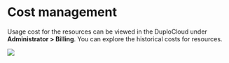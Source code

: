 # Cost management

Usage cost for the resources can be viewed in the DuploCloud under **Administrator > Billing**. You can explore the historical costs for resources.

![](https://duplocloud.com/wp-content/uploads/2021/11/billing.png)
